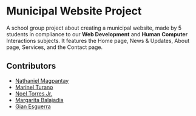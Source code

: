 # Municipal Website Project

A school group project about creating a municipal website, made by 5 students in compliance to our **Web Development** and **Human Computer** Interactions subjects.
It features the Home page, News & Updates, About page, Services, and the Contact page.

## Contributors

- [Nathaniel Magpantay](https://www.facebook.com/akira.magpantay)
- [Marinel Turano](https://www.facebook.com/Minell.turano21)
- [Noel Torres Jr.](https://www.facebook.com/noelztorres)
- [Margarita Balajadia](https://www.facebook.com/marga.balajadia.17)
- [Gian Esguerra](https://www.facebook.com/gian.jaime.71)
